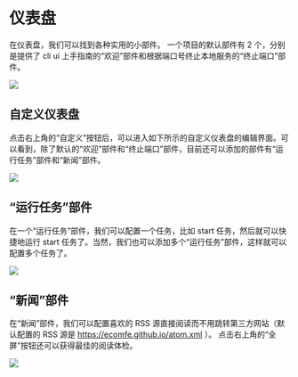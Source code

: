 # 仪表盘
在仪表盘，我们可以找到各种实用的小部件。
一个项目的默认部件有 2 个，分别是提供了 cli ui 上手指南的“欢迎”部件和根据端口号终止本地服务的“终止端口”部件。

![](./assets/dashboard.png)

## 自定义仪表盘
点击右上角的“自定义”按钮后，可以进入如下所示的自定义仪表盘的编辑界面。可以看到，除了默认的“欢迎”部件和“终止端口”部件，目前还可以添加的部件有“运行任务”部件和“新闻”部件。

![](./assets/custom-dashboard.png)

## “运行任务”部件
在一个“运行任务”部件，我们可以配置一个任务，比如 start 任务，然后就可以快捷地运行 start 任务了。当然，我们也可以添加多个“运行任务”部件，这样就可以配置多个任务了。

![](./assets/run-task-widget.png)

## “新闻”部件
在“新闻”部件，我们可以配置喜欢的 RSS 源直接阅读而不用跳转第三方网站（默认配置的 RSS 源是 https://ecomfe.github.io/atom.xml ）。
点击右上角的“全屏”按钮还可以获得最佳的阅读体检。

![](./assets/news-widget.png)
